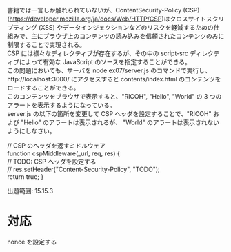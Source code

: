 書籍では一言しか触れられていないが、ContentSecurity-Policy (CSP) (https://developer.mozilla.org/ja/docs/Web/HTTP/CSP)はクロスサイトスクリプティング (XSS) やデータインジェクションなどのリスクを軽減するための仕組みで、主にブラウザ上のコンテンツの読み込みを信頼されたコンテンツのみに制限することで実現される。  
CSP には様々なディレクティブが存在するが、その中の script-src ディレクティブによって有効な JavaScript のソースを指定することができる。  
この問題においても、サーバを node ex07/server.js のコマンドで実行し、http://localhost:3000/ にアクセスすると contents/index.html のコンテンツをロードすることができる。  
このコンテンツをブラウザで表示すると、"RICOH", "Hello", "World" の 3 つのアラートを表示するようになっている。  
server.js の以下の箇所を変更して CSP ヘッダを設定することで、"RICOH" および "Hello" のアラートは表示されるが、 "World" のアラートは表示されないようにしなさい。

// CSP のヘッダを返すミドルウェア  
function cspMiddleware(\_url, req, res) {  
// TODO: CSP ヘッダを設定する  
// res.setHeader("Content-Security-Policy", "TODO");  
return true;
}

出題範囲: 15.15.3

# 対応

nonce を設定する
